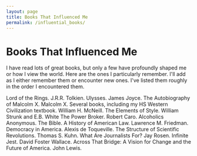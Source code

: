 ```yaml
---
layout: page
title: Books That Influenced Me
permalink: /influential_books/
---
```

# Books That Influenced Me

I have read lots of great books, but only a few have profoundly shaped me or how I view the world. Here are the ones I particularly remember. I'll add as I either remember them or encounter new ones. I've listed them roughly in the order I encountered them.

Lord of the Rings. J.R.R. Tolkien.
Ulysses. James Joyce.
The Autobiography of Malcolm X. Malcolm X.
Several books, including my HS Western Civilization textbook. William H. McNeill.
The Elements of Style. William Strunk and E.B. White
The Power Broker. Robert Caro.
Alcoholics Anonymous.
The Bible.
A History of American Law. Lawrence M. Friedman.
Democracy in America. Alexis de Toqueville.
The Structure of Scientific Revolutions. Thomas S. Kuhn.
What Are Journalists For? Jay Rosen.
Infinite Jest. David Foster Wallace.
Across That Bridge: A Vision for Change and the Future of America. John Lewis.

